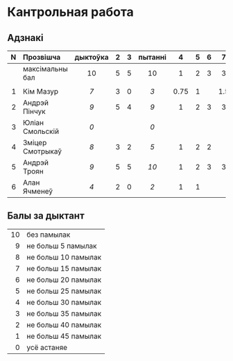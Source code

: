 # Кантрольная работа

## Адзнакі

|N  |Прозвішча         |дыктоўка|2   |3   |пытанні|4   |5   |6   |7   |8   |задачы|агулам|
|--:|:-----------------|:------:|:--:|:--:|:-----:|:--:|:--:|:--:|:--:|:--:|:----:|:----:|
|   |максімальны бал   |10      |5   |5   |10     |1   |2   |3   |3   |5   |10    |10    |
|   |                  |        |    |    |       |    |    |    |    |    |      |      |
|1  |Кім Мазур         |_7_     |3   |0   |_3_    |0.75|1   |    |1.5 |    |_3.75_|__5__ |
|2  |Андрэй Пінчук     |_9_     |5   |4   |_9_    |1   |2   |3   |3   |    |_9_   |__9__ |
|3  |Юліан Смольскій   |_0_     |    |    |_0_    |    |    |    |    |    |_0_   |__0__ |
|4  |Зміцер Смотрыкаў  |_8_     |3   |2   |_5_    |1   |2   |2   |    |    |_5_   |__6__ |
|5  |Андрэй Троян      |_9_     |5   |5   |_10_   |1   |2   |3   |3   |    |_9_   |__9__ |
|6  |Алан Ячменеў      |_4_     |2   |0   |_2_    |1   |1   |    |    |    |_2_   |__3__ |


## Балы за дыктант
|   |                    |
|--:|:-------------------|
|10 | без памылак        |
|9  | не больш 5 памылак |
|8  | не больш 10 памылак|
|7  | не больш 15 памылак|
|6  | не больш 20 памылак|
|5  | не больш 25 памылак|
|4  | не больш 30 памылак|
|3  | не больш 35 памылак|
|2  | не больш 40 памылак|
|1  | не больш 45 памылак|
|0  | усё астаняе        |
